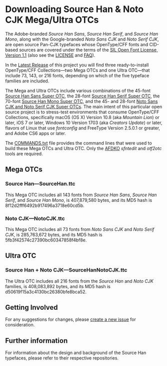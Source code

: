 # Downloading Source Han &amp; Noto CJK Mega/Ultra OTCs

The Adobe-branded *Source Han Sans*, *Source Han Serif*, and *Source Han Mono*, along with the Google-branded *Noto Sans CJK* and *Noto Serif CJK*, are open source Pan-CJK typefaces whose OpenType/CFF fonts and CID-based sources are covered under the terms of the [SIL Open Font License, Version 1.1](http://scripts.sil.org/OFL) (also see the [LICENSE](LICENSE.md) and [FAQ](http://scripts.sil.org/cms/scripts/page.php?item_id=OFL-FAQ_web)).

In the [Latest Release](https://github.com/adobe-fonts/source-han-super-otc/releases/latest) of this project you will find three ready-to-install OpenType/CFF Collections&mdash;two Mega OTCs and one Ultra OTC&mdash;that include 73, 143, or 216 fonts, depending on which of the five typeface families are included.

The Mega and Ultra OTCs include various combinations of the 45-font [Source Han Sans Super OTC](https://github.com/adobe-fonts/source-han-sans/releases/latest/), the 28-font [Source Han Serif Super OTC](https://github.com/adobe-fonts/source-han-serif/releases/latest/), the 70-font [Source Han Mono Super OTC](https://github.com/adobe-fonts/source-han-mono/releases/latest/), and the 45- and 28-font [Noto Sans CJK and Noto Serif CJK Super OTCs](https://github.com/googlefonts/noto-cjk/). The main intent of this particular open source project is to stress-test environments that consume OpenType/CFF Collections, specifically macOS (OS X) Version 10.8 (aka *Mountain Lion*) or later, iOS 7 or later, Windows 10 Version 1703 (aka *Creators Update*) or later, flavors of Linux that use *fontconfig* and FreeType Version 2.5.0.1 or greater, and Adobe CS6 apps or later.

The [COMMANDS.txt](COMMANDS.txt) file provides the command lines that were used to build these Mega OTCs and Ultra OTC. Only the [AFDKO](https://github.com/adobe-type-tools/afdko/) *sfntedit* and *otf2otc* tools are required.

## Mega OTCs

### Source Han&mdash;SourceHan.ttc

This Mega OTC includes all 143 fonts from *Source Han Sans*, *Source Han Serif*, and *Source Han Mono*, is 407,879,580 bytes, and its MD5 hash is 8f12d2fff6492b917496a3718e60cd5b.

### Noto CJK&mdash;NotoCJK.ttc

This Mega OTC includes all 73 fonts from *Noto Sans CJK* and *Noto Serif CJK*, is 285,763,672 bytes, and its MD5 hash is 5fb3f42574c27390bc60347858f4bf8e.

## Ultra OTC

### Source Han + Noto CJK&mdash;SourceHanNotoCJK.ttc

The Ultra OTC includes all 216 fonts from the *Source Han* and *Noto CJK* families, is 408,083,892 bytes, and its MD5 hash is d50619f15a3c4130bc26380bfe8bca52.

## Getting Involved

For any suggestions for changes, please [create a new issue](https://github.com/adobe-fonts/source-han-super-otc/issues) for consideration.

## Further information

For information about the design and background of the Source Han typefaces, please refer to their respective repositories.
